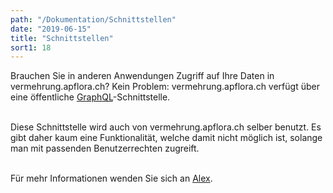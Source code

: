 ```yaml
---
path: "/Dokumentation/Schnittstellen"
date: "2019-06-15"
title: "Schnittstellen"
sort1: 18
---
```


Brauchen Sie in anderen Anwendungen Zugriff auf Ihre Daten in vermehrung.apflora.ch? Kein Problem: vermehrung.apflora.ch verfügt über eine öffentliche [GraphQL](https://github.com/facebook/graphql)-Schnittstelle.<br/><br/>

Diese Schnittstelle wird auch von vermehrung.apflora.ch selber benutzt. Es gibt daher kaum eine Funktionalität, welche damit nicht möglich ist, solange man mit passenden Benutzerrechten zugreift.<br/><br/>

Für mehr Informationen wenden Sie sich an [Alex](mailto:alex@gabriel-software.ch).